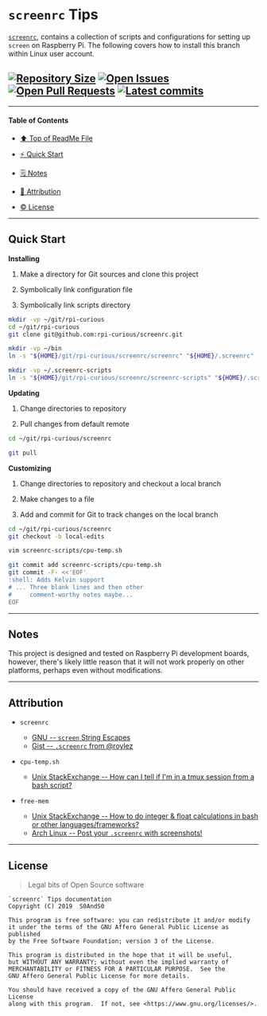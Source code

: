 # `screenrc` Tips
[heading__title]:
  #screenrc-tips
  "&#x2B06; Top of this page"


[`screenrc`][master__screenrc], contains a collection of scripts and configurations for setting up `screen` on Raspberry Pi. The following covers how to install this branch within Linux user account.


## [![Repository Size][badge__master__git_shell_commands__size]][master__screenrc] [![Open Issues][badge__issues__git_shell_commands]][issues__git_shell_commands] [![Open Pull Requests][badge__pull_requests__git_shell_commands]][pull_requests__git_shell_commands] [![Latest commits][badge__commits__git_shell_commands__master]][commits__git_shell_commands__master]



------


#### Table of Contents


- [&#x2B06; Top of ReadMe File][heading__title]

- [:zap: Quick Start][heading__quick_start]

- [&#x1F5D2; Notes][notes]

- [:card_index: Attribution][heading__attribution]

- [:copyright: License][heading__license]


------


## Quick Start
[heading__quick_start]:
  #quick-start
  "&#9889; ...well as quick as it may get with things like this"


**Installing**


1. Make a directory for Git sources and clone this project

2. Symbolically link configuration file

3. Symbolically link scripts directory


```Bash
mkdir -vp ~/git/rpi-curious
cd ~/git/rpi-curious
git clone git@github.com:rpi-curious/screenrc.git

mkdir -vp ~/bin
ln -s "${HOME}/git/rpi-curious/screenrc/screenrc" "${HOME}/.screenrc"

mkdir -vp ~/.screenrc-scripts
ln -s "${HOME}/git/rpi-curious/screenrc/screenrc-scripts" "${HOME}/.screenrc-scripts"
```


**Updating**


1. Change directories to repository

2. Pull changes from default remote


```Bash
cd ~/git/rpi-curious/screenrc

git pull
```


**Customizing**


1. Change directories to repository and checkout a local branch

2. Make changes to a file

3. Add and commit for Git to track changes on the local branch


```Bash
cd ~/git/rpi-curious/screenrc
git checkout -b local-edits

vim screenrc-scripts/cpu-temp.sh

git commit add screenrc-scripts/cpu-temp.sh
git commit -F- <<'EOF'
:shell: Adds Kelvin support
# ... Three blank lines and then other
#     comment-worthy notes maybe...
EOF
```


___


## Notes
[notes]:
  #notes
  "&#x1F5D2; Additional notes and links that may be worth clicking in the future"


This project is designed and tested on Raspberry Pi development boards, however, there's likely little reason that it will not work properly on other platforms, perhaps even without modifications.


___


## Attribution
[heading__attribution]:
  #attribution
  "&#x1F4C7; Resources that where helpful in building this project so far."

- `screenrc`

  - [GNU -- `screen` String Escapes](https://www.gnu.org/software/screen/manual/html_node/String-Escapes.html)
  - [Gist -- `.screenrc` from @roylez](https://github.com/roylez/dotfiles/blob/master/.screenrc)

- `cpu-temp.sh`

  - [Unix StackExchange -- How can I tell if I'm in a tmux session from a bash script?](https://unix.stackexchange.com/questions/10689/)

- `free-mem`

  - [Unix StackExchange -- How to do integer & float calculations in bash or other languages/frameworks?](https://unix.stackexchange.com/questions/40786/)
  - [Arch Linux -- Post your `.screenrc` with screenshots!](https://bbs.archlinux.org/viewtopic.php?id=55618&p=2)


___


## License
[heading__license]:
  #license
  "&#x00A9; Legal bits of Open Source software"


> Legal bits of Open Source software


```
`screenrc` Tips documentation
Copyright (C) 2019  S0AndS0

This program is free software: you can redistribute it and/or modify
it under the terms of the GNU Affero General Public License as published
by the Free Software Foundation; version 3 of the License.

This program is distributed in the hope that it will be useful,
but WITHOUT ANY WARRANTY; without even the implied warranty of
MERCHANTABILITY or FITNESS FOR A PARTICULAR PURPOSE.  See the
GNU Affero General Public License for more details.

You should have received a copy of the GNU Affero General Public License
along with this program.  If not, see <https://www.gnu.org/licenses/>.
```



[badge__travis_ci__git_shell_commands]:
  https://img.shields.io/travis/rpi-curious/screenrc/example.svg

[travis_ci__git_shell_commands]:
  https://travis-ci.com/rpi-curious/screenrc
  "&#x1F6E0; Automated tests and build logs"


[branch_example__example_usage]:
  https://github.com/rpi-curious/screenrc/blob/example/example-usage.sh
  "Bash script that shows some ways of utilizing code from the master branch of this repository"


[badge__commits__git_shell_commands__master]:
  https://img.shields.io/github/last-commit/rpi-curious/screenrc/master.svg

[commits__git_shell_commands__master]:
  https://github.com/rpi-curious/screenrc/commits/master
  "&#x1F4DD; History of changes on this branch"


[git_shell_commands__community]:
  https://github.com/rpi-curious/screenrc/community
  "&#x1F331; Dedicated to functioning code"


[git_shell_commands__example_branch]:
  https://github.com/rpi-curious/screenrc/tree/example
  "If it lurches, it lives"


[badge__issues__git_shell_commands]:
  https://img.shields.io/github/issues/rpi-curious/screenrc.svg

[issues__git_shell_commands]:
  https://github.com/rpi-curious/screenrc/issues
  "&#x2622; Search for and _bump_ existing issues or open new issues for project maintainer to address."


[badge__pull_requests__git_shell_commands]:
  https://img.shields.io/github/issues-pr/rpi-curious/screenrc.svg

[pull_requests__git_shell_commands]:
  https://github.com/rpi-curious/screenrc/pulls
  "&#x1F3D7; Pull Request friendly, though please check the Community guidelines"


[badge__master__git_shell_commands__size]:
  https://img.shields.io/github/languages/code-size/rpi-curious/screenrc.svg

[master__screenrc]:
  https://github.com/rpi-curious/screenrc/
  "&#x2328; Project source code!"
